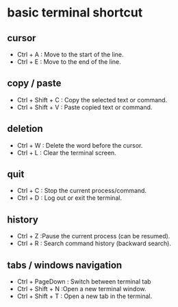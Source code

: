 # basic terminal shortcut

## cursor
- Ctrl + A : Move to the start of the line.
- Ctrl + E : Move to the end of the line.

## copy / paste
- Ctrl + Shift + C : Copy the selected text or command.
- Ctrl + Shift + V : Paste copied text or command.

## deletion
- Ctrl + W : Delete the word before the cursor.
- Ctrl + L : Clear the terminal screen.

## quit
- Ctrl + C : Stop the current process/command.
- Ctrl + D : Log out or exit the terminal.

## history
- Ctrl + Z :Pause the current process (can be resumed).
- Ctrl + R : Search command history (backward search).

## tabs / windows navigation
- Ctrl + PageDown : Switch between terminal tab
- Ctrl + Shift + N :Open a new terminal window.
- Ctrl + Shift + T : Open a new tab in the terminal.